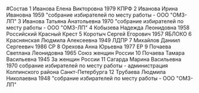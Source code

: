 #Состав
1 Иванова Елена Викторовна 1979 КПРФ
2 Иванова Ирина Ивановна 1959 \"собрание избирателей по месту работы - ООО \"ОМЗ-ЛП\"
3 Иванова Татьяна Анатольевна 1970 \"собрание избирателей по месту работы - ООО \"ОМЗ-ЛП\"
4 Кобызева Надежда Леонидовна 1958 Российский Красный Крест
5 Коротыч Сергей Егорович 1957 ЯБЛОКО
6 Краснянская Людмила Алексеевна 1949 ЛДПР
7 Михайлов Даниил Сергеевич 1986 СР
8 Орехова Анна Юрьевна 1977 ЕР
9 Почаева Светлана Леонидовна 1965 Союз женщин России
10 Почаева Тамара Васильевна 1945 За женщин России
11 Сагарда Марина Васильевна 1970 собрание избирателей по месту работы - администрация Колпинского района Санкт-Петербурга
12 Трубаева Людмила Николаевна 1948 \"собрание избирателей по месту работы - ООО \"ОМЗ-ЛП\"
